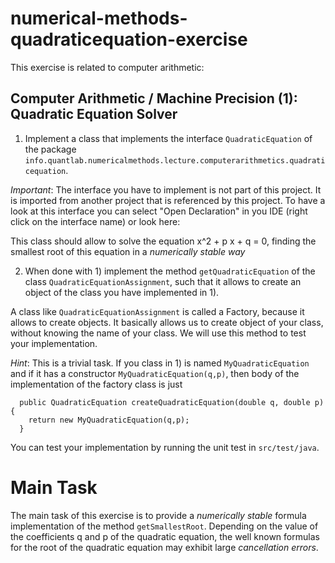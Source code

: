 # numerical-methods-quadraticequation-exercise

This exercise is related to computer arithmetic:

## Computer Arithmetic / Machine Precision (1): Quadratic Equation Solver

1) Implement a class that implements the interface `QuadraticEquation` of the package `info.quantlab.numericalmethods.lecture.computerarithmetics.quadraticequation`.

*Important*: The interface you have to implement is not part of this project. It is imported
from another project that is referenced by this project. To have a look at this interface
you can select "Open Declaration" in you IDE (right click on the interface name) or look here:
 

This class should allow to solve the equation x^2 + p x + q = 0, finding the smallest root of this
equation in a *numerically stable way*



2) When done with 1) implement the method `getQuadraticEquation` of the class `QuadraticEquationAssignment`,
such that it allows to create an object of the class you have implemented in 1).

A class like `QuadraticEquationAssignment` is called a Factory, because it allows to create objects. It basically allows us to create object of your class, without knowing the name of your class. We will use this method to test your implementation.

*Hint*: This is a trivial task. If you class in 1) is named `MyQuadraticEquation` and if
it has a constructor `MyQuadraticEquation(q,p)`, then body of the implementation of the factory class
is just

```
  public QuadraticEquation createQuadraticEquation(double q, double p) {
    return new MyQuadraticEquation(q,p);
  }
```


You can test your implementation by running the unit test in `src/test/java`.

# Main Task

The main task of this exercise is to provide a *numerically stable* formula implementation of the method `getSmallestRoot`.
Depending on the value of the coefficients q and p of the quadratic equation,
the well known formulas for the root of the quadratic equation may exhibit
large *cancellation errors*.

